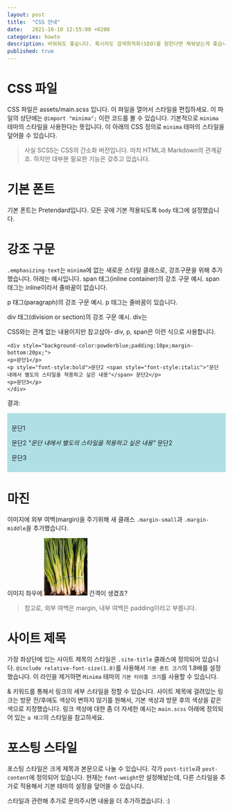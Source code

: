 ```yaml
---
layout: post
title:  "CSS 안내"
date:   2021-10-10 12:55:00 +0200
categories: howto
description: 비워둬도 좋습니다. 혹시라도 검색최적화(SEO)를 원한다면 채워넣는게 좋습니다.
published: true
---
```


# CSS 파일
CSS 파일은 assets/main.scss 입니다. 이 파일을 열어서 스타일을 편집하세요. 이 파일의 상단에는 `@import "minima";` 이런 코드를 볼 수 있습니다. 기본적으로 `minima` 테마의 스타일을 사용한다는 뜻입니다. 이 아래의 CSS 정의로 `minima` 테마의 스타일을 덮어쓸 수 있습니다.
> 사실 SCSS는 CSS의 간소화 버전입니다. 마치 HTML과 Markdown의 관계같죠. 하지만 대부분 필요한 기능은 갖추고 있습니다.

# 기본 폰트
기본 폰트는 Pretendard입니다. 모든 곳에 기본 적용되도록 `body` 태그에 설정했습니다.

# 강조 구문
`.emphasizing-text`는 `minima`에 없는 새로운 스타일 클래스로, 강조구문을 위해 추가했습니다. 아래는 예시입니다.
<span class='emphasizing-text'>span 태그(inline container)의 강조 구문 예시. span 태그는 inline이라서 줄바꿈이 없습니다.</span>
<p class='emphasizing-text'>p 태그(paragraph)의 강조 구문 예시. p 태그는 줄바꿈이 있습니다.</p>
<div class='emphasizing-text'>div 태그(division or section)의 강조 구문 예시. div는 </div>
<p/>
CSS와는 관계 없는 내용이지만 참고삼아- div, p, span은 이런 식으로 사용합니다.

    <div style="background-color:powderblue;padding:10px;margin-bottom:20px;">
    <p>문단1</p>
    <p style="font-style:bold">문단2 <span style="font-style:italic">"문단 내에서 별도의 스타일을 적용하고 싶은 내용"</span> 문단2</p>
    <p>문단3</p>
    </div>

결과:
<div style="background-color:powderblue;padding:10px;margin-bottom:20px;">
<p>문단1</p>
<p style="font-style:bold">문단2 <span style="font-style:italic">"문단 내에서 별도의 스타일을 적용하고 싶은 내용"</span> 문단2</p>
<p>문단3</p>
</div>

# 마진
이미지에 외부 여백(margin)을 주기위해 새 클래스 `.margin-small`과 `.margin-middle`을 추가했습니다.

이미지 좌우에 <img class="margin-middle" src="/asset/images/pa.jpg" width="100px" />
간격이 생겼죠?
> 참고로, 외부 여백은 margin, 내부 여백은 padding이라고 부릅니다.

# 사이트 제목
가장 좌상단에 있는 사이트 제목의 스타일은 `.site-title` 클래스에 정의되어 있습니다. `@include relative-font-size(1.8)`를 사용해서 `기본 폰트 크기`의 1.8배를 설정했습니다. 이 라인을 제거하면 `Minima` 테마의 `기본 타이틀 크기`를 사용할 수 있습니다.

& 키워드를 통해서 링크의 세부 스타일을 정할 수 있습니다. 사이트 제목에 걸려있는 링크는 방문 전/후에도 색상이 변하지 않기를 원해서, 기본 색상과 방문 후의 색상을 같은 색으로 지정했습니다. 링크 색상에 대한 좀 더 자세한 예시는 `main.scss` 아래에 정의되어 있는 `a 태그`의 스타일을 참고하세요.

# 포스팅 스타일
포스팅 스타일은 크게 제목과 본문으로 나눌 수 있습니다. 각가 `post-title`과 `post-content`에 정의되어 있습니다. 현재는 `font-weight`만 설정해놨는데, 다른 스타일을 추가로 적용해서 기본 테마의 설정을 덮어쓸 수 있습니다.

스타일과 관련해 추가로 문의주시면 내용을 더 추가하겠습니다. :)